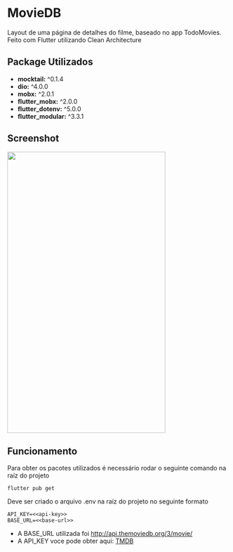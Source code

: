 # MovieDB

Layout de uma página de detalhes do filme, baseado no app TodoMovies.
Feito com Flutter utilizando Clean Architecture

## Package Utilizados
- <b>mocktail:</b> ^0.1.4
- <b>dio:</b> ^4.0.0
- <b>mobx:</b> ^2.0.1
- <b>flutter_mobx:</b> ^2.0.0
- <b>flutter_dotenv:</b> ^5.0.0
- <b>flutter_modular:</b> ^3.3.1

## Screenshot
<img src="https://user-images.githubusercontent.com/43590889/128897358-f19ba3a3-1666-4649-90f0-74771c2ad91e.png" width="360" height="640">


## Funcionamento
Para obter os pacotes utilizados é necessário rodar o seguinte comando na raíz do projeto
```
flutter pub get
```

Deve ser criado o arquivo .env na raíz do projeto no seguinte formato
```
API_KEY=<<api-key>>
BASE_URL=<<base-url>>
```
- A BASE_URL utilizada foi http://api.themoviedb.org/3/movie/
- A API_KEY voce pode obter aqui: [TMDB](https://developers.themoviedb.org/3/getting-started/introduction)
